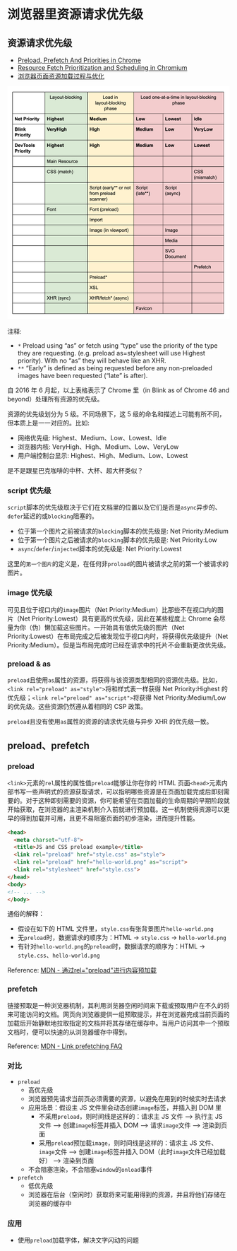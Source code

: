 # 浏览器里资源请求优先级

## 资源请求优先级

- [Preload, Prefetch And Priorities in Chrome](https://medium.com/reloading/preload-prefetch-and-priorities-in-chrome-776165961bbf)
- [Resource Fetch Prioritization and Scheduling in Chromium](https://docs.google.com/document/d/1bCDuq9H1ih9iNjgzyAL0gpwNFiEP4TZS-YLRp_RuMlc/edit)
- [浏览器页面资源加载过程与优化](https://juejin.im/post/5a4ed917f265da3e317df515)

![Chrome 资源请求优先级](./img/chrome-resource-priorities.png)

注释:

- `*` Preload using “as” or fetch using “type” use the priority of the type they are requesting. (e.g. preload as=stylesheet will use Highest priority). With no “as” they will behave like an XHR.
- `**` “Early” is defined as being requested before any non-preloaded images have been requested (“late” is after).

自 2016 年 6 月起，以上表格表示了 Chrome 里（in Blink as of Chrome 46 and beyond）处理所有资源的优先级。

资源的优先级划分为 5 级。不同场景下，这 5 级的命名和描述上可能有所不同，但本质上是一一对应的。比如:

- 网络优先级: Highest、Medium、Low、Lowest、Idle
- 浏览器内核: VeryHigh、High、Medium、Low、VeryLow
- 用户端控制台显示: Highest、High、Medium、Low、Lowest

是不是跟星巴克咖啡的中杯、大杯、超大杯类似？

### script 优先级

`script`脚本的优先级取决于它们在文档里的位置以及它们是否是`async`异步的、`defer`延迟的或`blocking`阻塞的。

- 位于第一个图片之前被请求的`blocking`脚本的优先级是: Net Priority:Medium
- 位于第一个图片之后被请求的`blocking`脚本的优先级是: Net Priority:Low
- `async`/`defer`/`injected`脚本的优先级是: Net Priority:Lowest

这里的`第一个图片`的定义是，在任何非`proload`的图片被请求之前的第一个被请求的图片。

### image 优先级

可见且位于视口内的`image`图片（Net Priority:Medium）比那些不在视口内的图片（Net Priority:Lowest）具有更高的优先级，因此在某些程度上 Chrome 会尽量为你（伪）懒加载这些图片。一开始具有低优先级的图片（Net Priority:Lowest）在布局完成之后被发现位于视口内时，将获得优先级提升（Net Priority:Medium）。但是当布局完成时已经在请求中的托片不会重新更改优先级。

### preload & as

`preload`且使用`as`属性的资源，将获得与该资源类型相同的资源优先级。比如，`<link rel="preload" as="style">`将和样式表一样获得 Net Priority:Highest 的优先级；`<link rel="preload" as="script">`将获得 Net Priority:Medium/Low 的优先级。这些资源仍然遵从着相同的 CSP 政策。

`preload`且没有使用`as`属性的资源的请求优先级与异步 XHR 的优先级一致。

## preload、prefetch

### preload

 `<link>`元素的`rel`属性的属性值`preload`能够让你在你的 HTML 页面`<head>`元素内部书写一些声明式的资源获取请求，可以指明哪些资源是在页面加载完成后即刻需要的。对于这种即刻需要的资源，你可能希望在页面加载的生命周期的早期阶段就开始获取，在浏览器的主渲染机制介入前就进行预加载。这一机制使得资源可以更早的得到加载并可用，且更不易阻塞页面的初步渲染，进而提升性能。

```html
<head>
  <meta charset="utf-8">
  <title>JS and CSS preload example</title>
  <link rel="preload" href="style.css" as="style">
  <link rel="preload" href="hello-world.png" as="script">
  <link rel="stylesheet" href="style.css">
</head>
<body>
<!-- ... -->
</body>
```

通俗的解释：

- 假设在如下的 HTML 文件里，`style.css`有张背景图片`hello-world.png`
- 无`preload`时，数据请求的顺序为：HTML -> `style.css` -> `hello-world.png`
- 有针对`hello-world.png`的`preload`时，数据请求的顺序为：HTML -> `style.css`、`hello-world.png`

Reference: [MDN - 通过rel="preload"进行内容预加载](https://developer.mozilla.org/zh-CN/docs/Web/HTML/Preloading_content)

### prefetch

链接预取是一种浏览器机制，其利用浏览器空闲时间来下载或预取用户在不久的将来可能访问的文档。网页向浏览器提供一组预取提示，并在浏览器完成当前页面的加载后开始静默地拉取指定的文档并将其存储在缓存中。当用户访问其中一个预取文档时，便可以快速的从浏览器缓存中得到。

Reference: [MDN - Link prefetching FAQ](https://developer.mozilla.org/zh-CN/docs/Web/HTTP/Link_prefetching_FAQ)

### 对比

- `preload`
  - 高优先级
  - 浏览器预先请求当前页必须需要的资源，以避免在用到的时候实时去请求
  - 应用场景：假设主 JS 文件里会动态创建`image`标签，并插入到 DOM 里
    - 不采用`preload`，则时间线是这样的：请求主 JS 文件 --> 执行主 JS 文件 --> 创建`image`标签并插入 DOM --> 请求`image`文件 --> 渲染到页面
    - 采用`preload`预加载`image`，则时间线是这样的：请求主 JS 文件、`image`文件 --> 创建`image`标签并插入 DOM（此时`image`文件已经加载好） --> 渲染到页面
  - 不会阻塞渲染，不会阻塞`window`的`onload`事件
- `prefetch`
  - 低优先级
  - 浏览器在后台（空闲时）获取将来可能用得到的资源，并且将他们存储在浏览器的缓存中

### 应用

- 使用`preload`加载字体，解决文字闪动的问题
